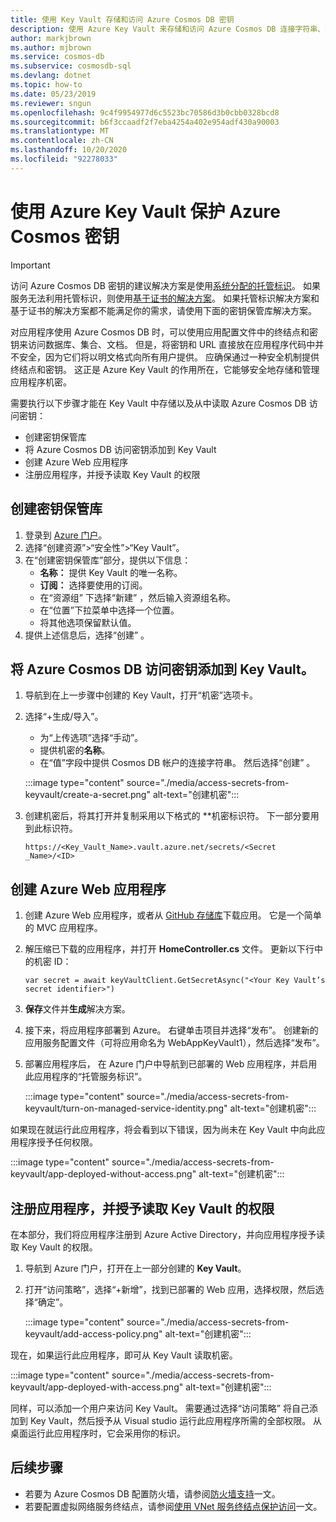 ```yaml
---
title: 使用 Key Vault 存储和访问 Azure Cosmos DB 密钥
description: 使用 Azure Key Vault 来存储和访问 Azure Cosmos DB 连接字符串、密钥、终结点。
author: markjbrown
ms.author: mjbrown
ms.service: cosmos-db
ms.subservice: cosmosdb-sql
ms.devlang: dotnet
ms.topic: how-to
ms.date: 05/23/2019
ms.reviewer: sngun
ms.openlocfilehash: 9c4f9954977d6c5523bc70586d3b0cbb0328bcd8
ms.sourcegitcommit: b6f3ccaadf2f7eba4254a402e954adf430a90003
ms.translationtype: MT
ms.contentlocale: zh-CN
ms.lasthandoff: 10/20/2020
ms.locfileid: "92278033"
---
```

# <a name="secure-azure-cosmos-keys-using-azure-key-vault"></a>使用 Azure Key Vault 保护 Azure Cosmos 密钥 

>[!IMPORTANT]
> 访问 Azure Cosmos DB 密钥的建议解决方案是使用[系统分配的托管标识](managed-identity-based-authentication.md)。 如果服务无法利用托管标识，则使用[基于证书的解决方案](certificate-based-authentication.md)。 如果托管标识解决方案和基于证书的解决方案都不能满足你的需求，请使用下面的密钥保管库解决方案。

对应用程序使用 Azure Cosmos DB 时，可以使用应用配置文件中的终结点和密钥来访问数据库、集合、文档。  但是，将密钥和 URL 直接放在应用程序代码中并不安全，因为它们将以明文格式向所有用户提供。 应确保通过一种安全机制提供终结点和密钥。 这正是 Azure Key Vault 的作用所在，它能够安全地存储和管理应用程序机密。

需要执行以下步骤才能在 Key Vault 中存储以及从中读取 Azure Cosmos DB 访问密钥：

* 创建密钥保管库  
* 将 Azure Cosmos DB 访问密钥添加到 Key Vault  
* 创建 Azure Web 应用程序  
* 注册应用程序，并授予读取 Key Vault 的权限  


## <a name="create-a-key-vault"></a>创建密钥保管库

1. 登录到 [Azure 门户](https://portal.azure.com/)。  
2. 选择“创建资源”>“安全性”>“Key Vault”。   
3. 在“创建密钥保管库”部分，提供以下信息：   
   * **名称：** 提供 Key Vault 的唯一名称。  
   * **订阅：** 选择要使用的订阅。  
   * 在“资源组”  下选择“新建”  ，然后输入资源组名称。  
   * 在“位置”下拉菜单中选择一个位置。  
   * 将其他选项保留默认值。  
4. 提供上述信息后，选择“创建”  。  

## <a name="add-azure-cosmos-db-access-keys-to-the-key-vault"></a>将 Azure Cosmos DB 访问密钥添加到 Key Vault。
1. 导航到在上一步骤中创建的 Key Vault，打开“机密”选项卡。   
2. 选择“+生成/导入”。  

   * 为“上传选项”选择“手动”。  
   * 提供机密的**名称**。
   * 在“值”字段中提供 Cosmos DB 帐户的连接字符串。  然后选择“创建”  。

   :::image type="content" source="./media/access-secrets-from-keyvault/create-a-secret.png" alt-text="创建机密":::

4. 创建机密后，将其打开并复制采用以下格式的 **机密标识符。 下一部分要用到此标识符。 

   `https://<Key_Vault_Name>.vault.azure.net/secrets/<Secret _Name>/<ID>`

## <a name="create-an-azure-web-application"></a>创建 Azure Web 应用程序

1. 创建 Azure Web 应用程序，或者从 [GitHub 存储库](https://github.com/Azure/azure-cosmosdb-dotnet/tree/master/Demo/keyvaultdemo)下载应用。 它是一个简单的 MVC 应用程序。  

2. 解压缩已下载的应用程序，并打开 **HomeController.cs** 文件。 更新以下行中的机密 ID：

   `var secret = await keyVaultClient.GetSecretAsync("<Your Key Vault’s secret identifier>")`

3. **保存**文件并**生成**解决方案。  
4. 接下来，将应用程序部署到 Azure。 右键单击项目并选择“发布”。  创建新的应用服务配置文件（可将应用命名为 WebAppKeyVault1），然后选择“发布”。    

5. 部署应用程序后， 在 Azure 门户中导航到已部署的 Web 应用程序，并启用此应用程序的“托管服务标识”。   

   :::image type="content" source="./media/access-secrets-from-keyvault/turn-on-managed-service-identity.png" alt-text="创建机密":::

如果现在就运行此应用程序，将会看到以下错误，因为尚未在 Key Vault 中向此应用程序授予任何权限。

:::image type="content" source="./media/access-secrets-from-keyvault/app-deployed-without-access.png" alt-text="创建机密":::

## <a name="register-the-application--grant-permissions-to-read-the-key-vault"></a>注册应用程序，并授予读取 Key Vault 的权限

在本部分，我们将应用程序注册到 Azure Active Directory，并向应用程序授予读取 Key Vault 的权限。 

1. 导航到 Azure 门户，打开在上一部分创建的 **Key Vault**。  

2. 打开“访问策略”，选择“+新增”，找到已部署的 Web 应用，选择权限，然后选择“确定”。     

   :::image type="content" source="./media/access-secrets-from-keyvault/add-access-policy.png" alt-text="创建机密":::

现在，如果运行此应用程序，即可从 Key Vault 读取机密。

:::image type="content" source="./media/access-secrets-from-keyvault/app-deployed-with-access.png" alt-text="创建机密":::
 
同样，可以添加一个用户来访问 Key Vault。 需要通过选择“访问策略”  将自己添加到 Key Vault，然后授予从 Visual studio 运行此应用程序所需的全部权限。 从桌面运行此应用程序时，它会采用你的标识。

## <a name="next-steps"></a>后续步骤

* 若要为 Azure Cosmos DB 配置防火墙，请参阅[防火墙支持](how-to-configure-firewall.md)一文。
* 若要配置虚拟网络服务终结点，请参阅[使用 VNet 服务终结点保护访问](how-to-configure-vnet-service-endpoint.md)一文。
